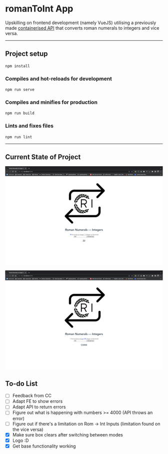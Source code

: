 # romanToInt App
Upskilling on frontend development (namely VueJS) utilising a previously made [containerised API](https://github.com/helenijevans/romanNum-ArabicInt) that converts roman numerals to integers and vice versa.
___
## Project setup
```
npm install
```

### Compiles and hot-reloads for development
```
npm run serve
```

### Compiles and minifies for production
```
npm run build
```

### Lints and fixes files
```
npm run lint
```

___
## Current State of Project
![Shows image converting roman numeral to integer](./src/assets/frontend_currentProgress2.png)

![Shows image converting integer to roman numeral](./src/assets/frontend_currentProgress1.png)


## To-do List
- [ ] Feedback from CC
- [ ] Adapt FE to show errors
- [ ] Adapt API to return errors
- [ ] Figure out what is happening with numbers >= 4000 (API throws an error)
- [ ] Figure out if there's a limitation on Rom -> Int Inputs (limitation found on the vice versa)
- [x] Make sure box clears after switching between modes
- [x] Logo :D
- [x] Get base functionality working
